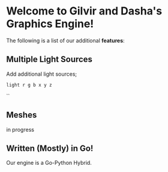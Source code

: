 # Welcome to Gilvir and Dasha's Graphics Engine!

The following is a list of our additional **features**:


## Multiple Light Sources

Add additional light sources;

```
light r g b x y z
```
``

## Meshes
in progress

## Written (Mostly) in Go!

Our engine is a Go-Python Hybrid. 
